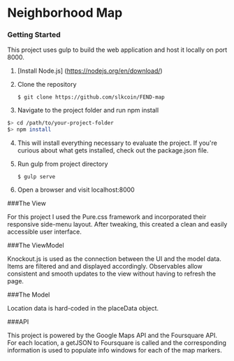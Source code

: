 # Neighborhood Map


### Getting Started

This project uses gulp to build the web application and host it locally on port 8000.

1. [Install Node.js] (https://nodejs.org/en/download/)
2. Clone the repository

    `$ git clone https://github.com/slkcoin/FEND-map`

3. Navigate to the project folder and run npm install

  ```bash
  $> cd /path/to/your-project-folder
  $> npm install
  ```
4. This will install everything necessary to evaluate the project. If you're curious about what gets installed, check out the package.json file.

5. Run gulp from project directory
   
    `$ gulp serve`
  
6. Open a browser and visit localhost:8000


###The View

For this project I used the Pure.css framework and incorporated their responsive side-menu layout. After tweaking, this created a clean and easily accessible user interface.

###The ViewModel

Knockout.js is used as the connection between the UI and the model data. Items are filtered and and displayed accordingly. Observables allow consistent and smooth updates to the view without having to refresh the page.

###The Model

Location data is hard-coded in the placeData object.

###API

This project is powered by the Google Maps API and the Foursquare API. For each location, a getJSON to Foursquare is called and the corresponding information is used to populate info windows for each of the map markers.
